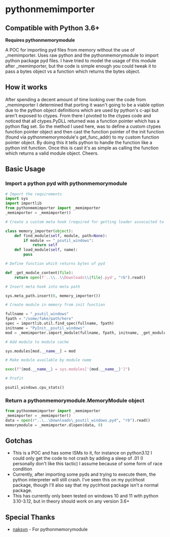 # pythonmemimporter

## **Compatible with Python 3.6+**

**Requires pythonmemorymodule**

A POC for importing pyd files from memory without the use of _memimporter. Uses raw python and the pythonmemorymodule to import python package pyd files. I have tried to model the usage of this module after _memimporter, but the code is simple enough you could tweak it to pass a bytes object vs a function which returns the bytes object.

## How it works

After spending a decent amount of time looking over the code from _memimporter I determined that porting it wasn't going to be a viable option due to the python object definitions which are used by python's c-api but aren't exposed to ctypes. From there I pivoted to the ctypes code and noticed that all ctypes.PyDLL returned was a function pointer which has a python flag set. So the method I used here, was to define a custom ctypes function pointer object and then cast the function pointer of the init function (found via pythonmemorymodule's get_func_addr) to my custom function pointer object. By doing this it tells python to handle the function like a python init function. Once this is cast it's as simple as calling the function which returns a valid module object. Cheers.

## Basic Usage

### Import a python pyd with pythonmemorymodule

```python
# Import the requirements
import sys
import importlib
from pythonmemimporter import _memimporter
_memimporter = _memimporter()

# Create a custom meta hook (required for getting loader assocaited to spec, this example does not work with python 3.12+)

class memory_importer(object):
    def find_module(self, module, path=None):
        if module == "_psutil_windows":
            return self
    def load_module(self, name):
        pass

# Define function which returns bytes of pyd

def _get_module_content(file):
    return open(f'..\\..\\Downloads\\{file}.pyd', "rb").read()

# Insert meta hook into meta path

sys.meta_path.insert(0, memory_importer())

# Create module in memory from init function

fullname = "_psutil_windows"
fpath = "/some/fake/path/here"
spec = importlib.util.find_spec(fullname, fpath)
initname = "PyInit__psutil_windows"
mod = _memimporter.import_module(fullname, fpath, initname, _get_module_content, spec)

# Add module to module cache

sys.modules[mod.__name__] = mod

# Make module available by module name

exec(f"{mod.__name__} = sys.modules['{mod.__name__}']")

# Profit

psutil_windows.cpu_stats()
```

### Return a pythonmemorymodule.MemoryModule object

```python
from pythonmemimporter import _memimporter
_memimporter = _memimporter()
data = open(r"..\..\Downloads\_psutil_windows.pyd", "rb").read()
memorymodule = _memimporter.dlopen(data, 0)
```

## Gotchas

* This is a POC and has some ISMs to it, for instance on python3.12 I could only get the code to not crash by adding a sleep of .01 (I personally don't like this tactic) I assume because of some form of race condition
* Currently, after importing some pyds and trying to execute them, the python interpreter will still crash. I've seen this on my pyclrhost package, though I'll also say that my pyclrhost package isn't a normal package.
* This has currently only been tested on windows 10 and 11 with python 3.10-3.12, but in theory should work on any version 3.6+

## Special Thanks

* [naksyn](https://github.com/naksyn) - For pythonmemorymodule

